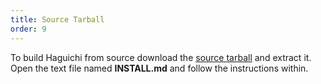 ```yaml
---
title: Source Tarball
order: 9
---
```

To build Haguichi from source download the <a href="https://launchpad.net/haguichi/1.4/1.4.2/+download/haguichi-1.4.2.tar.xz" target="_blank">source tarball</a> and extract it. Open the text file named <b>INSTALL.md</b> and follow the instructions within.
